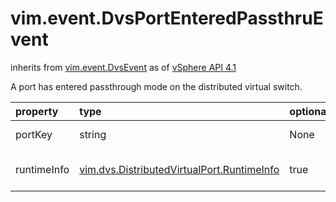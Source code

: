 vim.event.DvsPortEnteredPassthruEvent
=====================================
inherits from [vim.event.DvsEvent](docs/vim.event.DvsEvent.md)
as of [vSphere API 4.1](vim.version.md#vim.version.version6)


A port has entered passthrough mode on the distributed virtual switch.

| property | type | optional | priv | desc |
|:---------|:-----|:---------|:-----|:-----|
| portKey | string | None | None | The port key. |
| runtimeInfo | [vim.dvs.DistributedVirtualPort.RuntimeInfo](vim.dvs.DistributedVirtualPort.RuntimeInfo.md "vim.dvs.DistributedVirtualPort.RuntimeInfo") | true | None | The port runtime information. |


